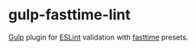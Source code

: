# gulp-fasttime-lint

[Gulp](https://gulpjs.com/) plugin for [ESLint](https://eslint.org/) validation with
[fasttime](https://github.com/fasttime?tab=repositories) presets.
